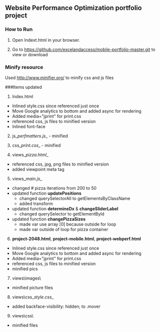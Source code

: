 ## Website Performance Optimization portfolio project

### How to Run
1. Open Indext.html in your browser.

2. Go to https://github.com/excelandaccess/mobile-portfolio-master.git to view or download

### Minify resource
Used http://www.minifier.org/ to minify css and js files

###Items updated
1. Index.html
  * Inlined style.css since referenced just once
  * Move Google analytics to bottom and added async for rendering
  * Added media="jprint" for print.css
  * referenced css, js files to minified version 
  * Inlined font-face

2. js\__perfmatters.js__ - minified

3. css\__print.css__ - minified

4. views\__pizza.html__
  * referenced css, jpg, png files to minified version
  * added viewpoint meta tag

5. views\__main.js__
  * changed # pizza iterations from 200 to 50
  * updated function __updatePositions__
    - changed querySelectorAll to getElementsByClassName
    - added transform
  * updated function __determineDx__ & __changeSliderLabel__
    - changed querySelector to getElementById
  * updated function __changePizzaSizes__
    - made var use array [0] because outside for loop
    - made var outside of loop for pizza container


6. __project-2048.html__, __project-mobile.html__, __project-webperf.html__
  * Inlined style.css since referenced just once
  * Move Google analytics to bottom and added async for rendering
  * Added media="jprint" for print.css
  * referenced css, js files to minified version 
  * minified pics

7. views\images\
  * minified picture files

8. views\css\__style.css__
  * added backface-visibility: hidden; to .mover

9. views\css\
  * minified files